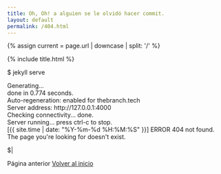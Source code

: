 ```yaml
---
title: Oh, Oh! a alguien se le olvidó hacer commit.
layout: default
permalink: /404.html
---
```

{% assign current = page.url | downcase | split: '/' %}
<section class="section-padding">
    <div class="container">
    {% include title.html %}
        <div class="window">
            <div class="terminal">
                <p class="command">$ jekyll serve</p>
                <p class="log">
                <span>
                    Generating...<br />
                    done in 0.774 seconds.<br />
                    Auto-regeneration: enabled for thebranch.tech<br />
                    Server address: http://127.0.0.1:4000<br />
                    Checking connectivity... done.<br />
                    Server running... press ctrl-c to stop.<br />
                    [{{ site.time | date: "%Y-%m-%d %H:%M:%S" }}] ERROR 404 not found. <br />
                    The page you're looking for doesn't exist.
                </span>
                </p>
                <p class="command">$<span class="blink_me">|</span></p> 
            </div>
        </div>
        <div class="row text-center">
            <div class="col-12 text-center">
                <a onclick="window.history.back()" class="btn btn-common text-white"><i class="fas fa-arrow-left"></i>Página anterior</a>
            <a href="{{ site.url }}" class="btn btn-common"><i class="fas fa-home"></i>Volver al inicio</a>
            </div>
        </div>
    </div>    
</section>